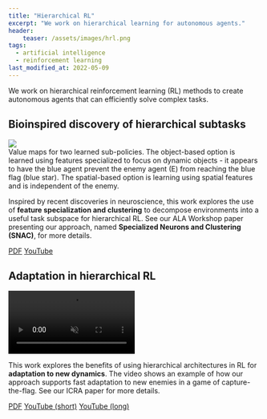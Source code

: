 ```yaml
---
title: "Hierarchical RL"
excerpt: "We work on hierarchical learning for autonomous agents."
header:
    teaser: /assets/images/hrl.png
tags:
  - artificial intelligence
  - reinforcement learning
last_modified_at: 2022-05-09
---
```


We work on hierarchical reinforcement learning (RL) methods to create autonomous agents that can efficiently solve complex tasks.

## Bioinspired discovery of hierarchical subtasks

<figure-full-caption>
	<a href="{{ site.url }}{{ site.baseurl }}/assets/images/snac.png"><img src="{{ site.url }}{{ site.baseurl }}/assets/images/snac.png"></a>
	<figcaption>Value maps for two learned sub-policies. The object-based option is learned using features specialized to focus on dynamic objects - it appears to have the blue agent prevent the enemy agent (E) from reaching the blue flag (blue star). The spatial-based option is learning using spatial features and is independent of the enemy.</figcaption>
</figure-full-caption>

Inspired by recent discoveries in neuroscience, this work explores the use of **feature specialization and clustering** to decompose environments into a useful task subspace for hierarchical RL. See our ALA Workshop paper presenting our approach, named **Specialized Neurons and Clustering (SNAC)**, for more details.

<div class="row">
    <a href="https://ala2022.github.io/papers/ALA2022_paper_41.pdf" class="button_general">PDF</a>
    <a href="https://youtu.be/XLEL1I5kaDM" class="button_general">YouTube</a>
</div>

## Adaptation in hierarchical RL

<video muted autoplay="autoplay" loop="loop" width="50%" controls>
  <source src="/assets/videos/hrl.mp4" type="video/mp4">
</video>

This work explores the benefits of using hierarchical architectures in RL for **adaptation to new dynamics**. The video shows an example of how our approach supports fast adaptation to new enemies in a game of capture-the-flag. See our ICRA paper for more details.

<div class="row">
    <a href="https://doi.org/10.1109/ICRA40945.2020.9197052" class="button_general">PDF</a>
    <!-- <a href="https://github.com/raide-project/ctf_public" class="button_general">GitHub</a> -->
    <a href="https://youtu.be/BijWGu9xIpU" class="button_general">YouTube (short)</a>
    <a href="https://youtu.be/xzJLUpFknbQ" class="button_general">YouTube (long)</a>
</div>